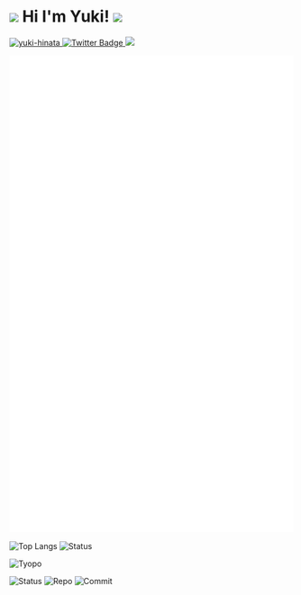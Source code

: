 <p align="left"> 
  <h1>
    <img src="https://media.giphy.com/media/iFmw13LV1hHhViPPWz/giphy.gif" width="150"/>
    <text>Hi I'm Yuki!</text>
    <img src="https://media.giphy.com/media/iFmw13LV1hHhViPPWz/giphy.gif" width="150"/>
  </h1>
  <a href="https://github.com/yuki-hinata/yuki-hinata">
    <img height="30" src="https://komarev.com/ghpvc/?username=yuki-hinata" alt="yuki-hinata" />
  </a>
  <a href="https://twitter.com/ohisama_pro">
    <img src="https://img.shields.io/badge/Twitter-blue?style=for-the-badge&logo=twitter&logoColor=white" alt="Twitter Badge"/>
  </a>
  <a href="https://github.com/yuki-hinata">
    <img height="30" src="https://img.shields.io/github/followers/yuki-hinata?style=social" />
  </a>
</p>

<p align="left">
  <img src="https://github.com/yuki-hinata/yuki-hinata/blob/main/github-metrics.svg" alt="Alternative Text"/>
</p>

<p align="left">
  <img alt="Top Langs" height="150px" src="https://github-readme-stats.vercel.app/api/top-langs/?username=yuki-hinata&layout=compact&count_private=true&show_icons=true&show_icons=true&theme=onedark" />
  <img alt="Status" height="150px" src="https://github-readme-stats.vercel.app/api?username=yuki-hinata&show_icons=true&theme=radical" />
</p>

<p align="left">
  <img alt="Tyopo" height="150px" src="https://github-profile-trophy.vercel.app/?username=yuki-hinata" />
</p>

<p align="left">
 <img alt="Status" height="200px" src="https://github-profile-summary-cards.vercel.app/api/cards/profile-details?username=yuki-hinata&theme=default" />
 <img alt="Repo" height="200px" src="https://github-profile-summary-cards.vercel.app/api/cards/repos-per-language?username=yuki-hinata&theme=default" />
 <img alt="Commit" height="200px" src="https://github-profile-summary-cards.vercel.app/api/cards/most-commit-language?username=yuki-hinata&theme=default" />
</p>


